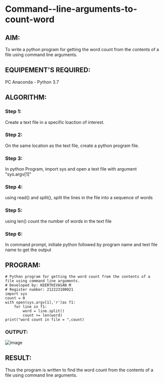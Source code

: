 # Command--line-arguments-to-count-word
## AIM:
To write a python program for getting the word count from the contents of a file using command line arguments.
## EQUIPEMENT'S REQUIRED: 
PC
Anaconda - Python 3.7
## ALGORITHM: 
### Step 1:
Create a text file in a specific loaction of interest.
### Step 2: 
 On the same location as the text file, create a python program file.
### Step 3: 
In python Program, import sys and open a text file with argument "sys.argv[1]"
### Step 4:  
using read() and split(), split the lines in the file into a sequence of words
### Step 5: 
using len() count the number of words in the text file
### Step 6: 
In command prompt, initiate python followed by program name and text file name to get the output
## PROGRAM:
```
# Python program for getting the word count from the contents of a file using command line arguments.
# Developed by: KEERTHIVASAN M
# Register number: 212223100021
import sys
count = 0
with open(sys.argv[1],'r')as f1:
    for line in f1:
        word = line.split()
        count += len(word)
print("word count in file = ",count)
```
### OUTPUT:


![image](https://github.com/rdxkeerthi/Command--line-arguments-to-count-word/assets/147473120/b7cd1aa4-f2e2-42d6-9caa-278dc3755bdd)


## RESULT:
Thus the program is written to find the word count from the contents of a file using command line arguments.
